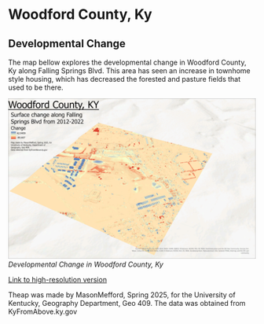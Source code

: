 # Woodford County, Ky

## Developmental Change

The map bellow explores the developmental change in Woodford County, Ky along Falling Springs Blvd. This area has seen an increase in townhome style housing, which has decreased the forested and pasture fields that used to be there. 

![Developmental Change in Woodford County, Ky](Wofo_Change.jpg)_Developmental Change in Woodford County, Ky_

[Link to high-resolution version](Wofo_Change.pdf)

Theap was made by MasonMefford, Spring 2025, for the University of Kentucky, Geography Department, Geo 409. The data was obtained from KyFromAbove.ky.gov